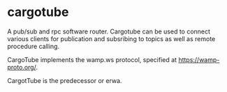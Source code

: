 # cargotube

A pub/sub and rpc software router.
Cargotube can be used to connect various clients
for publication and subsribing to topics as well
as remote procedure calling.

CargoTube implements the wamp.ws protocol, specified
at https://wamp-proto.org/.

CargotTube is the predecessor or erwa.
